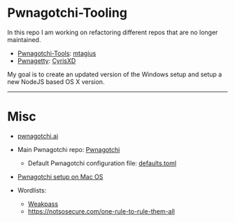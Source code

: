 # Pwnagotchi-Tooling

In this repo I am working on refactoring different repos that are no longer maintained.
* [Pwnagotchi-Tools](https://github.com/mtagius/pwnagotchi-tools): [mtagius](https://github.com/mtagius)
* [Pwnagetty](https://github.com/CyrisXD/Pwnagetty/): [CyrisXD](https://github.com/CyrisXD)

My goal is to create an updated version of the Windows setup and setup a new NodeJS based OS X version.

----

# Misc
* [pwnagotchi.ai](https://pwnagotchi.ai/)
* Main Pwnagotchi repo: [Pwnagotchi](https://github.com/evilsocket/pwnagotchi)
	* Default Pwnagotchi configuration file: [defaults.toml](https://github.com/evilsocket/pwnagotchi/blob/master/pwnagotchi/defaults.toml)
* [Pwnagotchi setup on Mac OS](https://mattgibson.ca/pwnagotchi-1-6-2-with-waveshare-v3-macos-macbook-host/)

* Wordlists:
	* [Weakpass](https://weakpass.com/wordlist)
	* https://notsosecure.com/one-rule-to-rule-them-all
